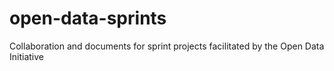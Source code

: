 # open-data-sprints
Collaboration and documents for sprint projects facilitated by the Open Data Initiative
